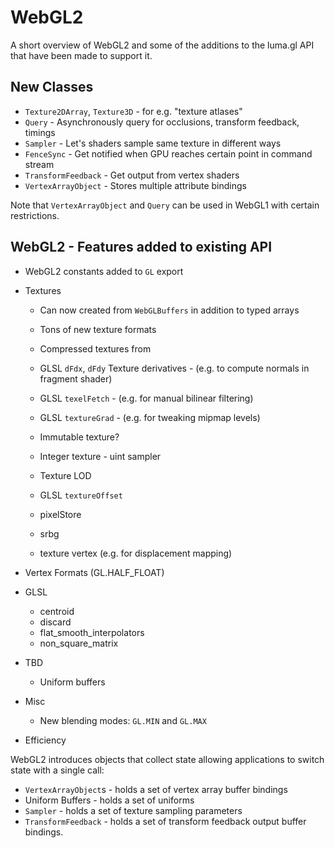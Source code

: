 # WebGL2

A short overview of WebGL2 and some of the additions to the luma.gl API that have been made to support it.

## New Classes

* `Texture2DArray`, `Texture3D` - for e.g. "texture atlases"
* `Query` - Asynchronously query for occlusions, transform feedback, timings
* `Sampler` - Let's shaders sample same texture in different ways
* `FenceSync` - Get notified when GPU reaches certain point in command stream
* `TransformFeedback` - Get output from vertex shaders
* `VertexArrayObject` - Stores multiple attribute bindings

Note that `VertexArrayObject` and `Query` can be used in WebGL1 with certain restrictions.

## WebGL2 - Features added to existing API

* WebGL2 constants added to `GL` export

* Textures
    * Can now created from `WebGLBuffers` in addition to typed arrays
    * Tons of new texture formats
    * Compressed textures from

    * GLSL `dFdx`, `dFdy` Texture derivatives - (e.g. to compute normals in fragment shader)
    * GLSL `texelFetch` - (e.g. for manual bilinear filtering)
    * GLSL `textureGrad` - (e.g. for tweaking mipmap levels)
    * Immutable texture?
    * Integer texture - uint sampler
    * Texture LOD
    * GLSL `textureOffset`
    * pixelStore
    * srbg
    * texture vertex (e.g. for displacement mapping)

* Vertex Formats (GL.HALF_FLOAT)

* GLSL
    * centroid
    * discard
    * flat_smooth_interpolators
    * non_square_matrix

* TBD
    * Uniform buffers

* Misc
    * New blending modes: `GL.MIN` and `GL.MAX`

* Efficiency

WebGL2 introduces objects that collect state allowing applications to switch state with a single call:

* `VertexArrayObject`s - holds a set of vertex array buffer bindings
* Uniform Buffers - holds a set of uniforms
* `Sampler` - holds a set of texture sampling parameters
* `TransformFeedback` - holds a set of transform feedback output buffer bindings.
